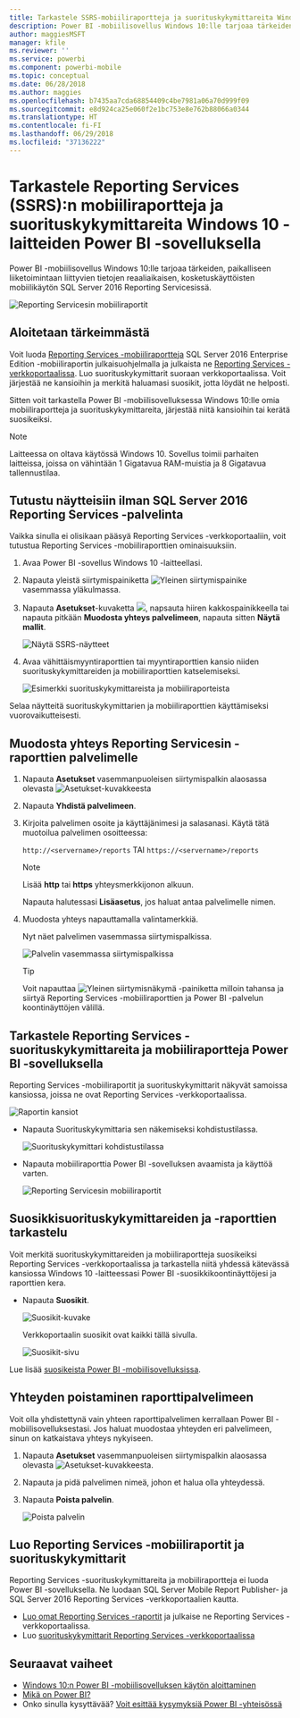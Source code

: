 ```yaml
---
title: Tarkastele SSRS-mobiiliraportteja ja suorituskykymittareita Windows 10 -mobiilisovelluksessa – Power BI
description: Power BI -mobiilisovellus Windows 10:lle tarjoaa tärkeiden, paikalliseen liiketoimintaan liittyvien tietojen reaaliaikaisen, kosketuskäyttöisten mobiilikäytön.
author: maggiesMSFT
manager: kfile
ms.reviewer: ''
ms.service: powerbi
ms.component: powerbi-mobile
ms.topic: conceptual
ms.date: 06/28/2018
ms.author: maggies
ms.openlocfilehash: b7435aa7cda68854409c4be7981a06a70d999f09
ms.sourcegitcommit: e8d924ca25e060f2e1bc753e8e762b88066a0344
ms.translationtype: HT
ms.contentlocale: fi-FI
ms.lasthandoff: 06/29/2018
ms.locfileid: "37136222"
---
```

# <a name="view-reporting-services-ssrs-mobile-reports-and-kpis-in-the-windows-10-power-bi-mobile-app"></a>Tarkastele Reporting Services (SSRS):n mobiiliraportteja ja suorituskykymittareita Windows 10 -laitteiden Power BI -sovelluksella
Power BI -mobiilisovellus Windows 10:lle tarjoaa tärkeiden, paikalliseen liiketoimintaan liittyvien tietojen reaaliaikaisen, kosketuskäyttöisten mobiilikäytön SQL Server 2016 Reporting Servicesissä. 

![Reporting Servicesin mobiiliraportit](media/mobile-app-windows-10-ssrs-kpis-mobile-reports/power-bi-ssrs-mobile-report.png)

## <a name="first-things-first"></a>Aloitetaan tärkeimmästä
Voit luoda [Reporting Services -mobiiliraportteja](https://msdn.microsoft.com/library/mt652547.aspx) SQL Server 2016 Enterprise Edition -mobiiliraportin julkaisuohjelmalla ja julkaista ne [Reporting Services -verkkoportaalissa](https://msdn.microsoft.com/library/mt637133.aspx). Luo suorituskykymittarit suoraan verkkoportaalissa. Voit järjestää ne kansioihin ja merkitä haluamasi suosikit, jotta löydät ne helposti. 

Sitten voit tarkastella Power BI -mobiilisovelluksessa Windows 10:lle omia mobiiliraportteja ja suorituskykymittareita, järjestää niitä kansioihin tai kerätä suosikeiksi. 

> [!NOTE]
> Laitteessa on oltava käytössä Windows 10. Sovellus toimii parhaiten laitteissa, joissa on vähintään 1 Gigatavua RAM-muistia ja 8 Gigatavua tallennustilaa.
> 
> 

## <a name="explore-samples-without-a-sql-server-2016-reporting-services-server"></a>Tutustu näytteisiin ilman SQL Server 2016 Reporting Services -palvelinta
Vaikka sinulla ei olisikaan pääsyä Reporting Services -verkkoportaaliin, voit tutustua Reporting Services -mobiiliraporttien ominaisuuksiin.

1. Avaa Power BI -sovellus Windows 10 -laitteellasi.
2. Napauta yleistä siirtymispainiketta ![Yleinen siirtymispainike](media/mobile-app-windows-10-ssrs-kpis-mobile-reports/powerbi_windows10_options_icon.png) vasemmassa yläkulmassa.
3. Napauta **Asetukset**-kuvaketta ![](media/mobile-app-windows-10-ssrs-kpis-mobile-reports/power-bi-settings-icon.png), napsauta hiiren kakkospainikkeella tai napauta pitkään **Muodosta yhteys palvelimeen**, napauta sitten **Näytä mallit**.
   
   ![Näytä SSRS-näytteet](media/mobile-app-windows-10-ssrs-kpis-mobile-reports/power-bi-win10-connect-ssrs-samples.png)
4. Avaa vähittäismyyntiraporttien tai myyntiraporttien kansio niiden suorituskykymittareiden ja mobiiliraporttien katselemiseksi.
   
   ![Esimerkki suorituskykymittareista ja mobiiliraporteista](media/mobile-app-windows-10-ssrs-kpis-mobile-reports/power-bi-win10-ssrs-sample-kpis.png)

Selaa näytteitä suorituskykymittarien ja mobiiliraporttien käyttämiseksi vuorovaikutteisesti.

## <a name="connect-to-a-reporting-services-report-server"></a>Muodosta yhteys Reporting Servicesin -raporttien palvelimelle
1. Napauta **Asetukset** vasemmanpuoleisen siirtymispalkin alaosassa olevasta ![Asetukset-kuvakkeesta](media/mobile-app-windows-10-ssrs-kpis-mobile-reports/power-bi-settings-icon.png)
2. Napauta **Yhdistä palvelimeen**.
3. Kirjoita palvelimen osoite ja käyttäjänimesi ja salasanasi. Käytä tätä muotoilua palvelimen osoitteessa:
   
     `http://<servername>/reports` TAI   `https://<servername>/reports`
   
   > [!NOTE]
   > Lisää **http** tai **https** yhteysmerkkijonon alkuun.
   > 
   > 
   
    Napauta halutessasi **Lisäasetus**, jos haluat antaa palvelimelle nimen.
4. Muodosta yhteys napauttamalla valintamerkkiä. 
   
   Nyt näet palvelimen vasemmassa siirtymispalkissa.
   
   ![Palvelin vasemmassa siirtymispalkissa](media/mobile-app-windows-10-ssrs-kpis-mobile-reports/power-bi-ssrs-mobile-report-server.png)
   
   >[!TIP]
   >Voit napauttaa ![Yleinen siirtymisnäkymä -painiketta](media/mobile-app-windows-10-ssrs-kpis-mobile-reports/powerbi_windows10_options_icon.png) milloin tahansa ja siirtyä Reporting Services -mobiiliraporttien ja Power BI -palvelun koontinäyttöjen välillä. 
   > 

## <a name="view-reporting-services-kpis-and-mobile-reports-in-the-power-bi-app"></a>Tarkastele Reporting Services -suorituskykymittareita ja mobiiliraportteja Power BI -sovelluksella
Reporting Services -mobiiliraportit ja suorituskykymittarit näkyvät samoissa kansiossa, joissa ne ovat Reporting Services -verkkoportaalissa.

![Raportin kansiot](media/mobile-app-windows-10-ssrs-kpis-mobile-reports/power-bi-ssrs-mobile-report-folders.png)

* Napauta Suorituskykymittaria sen näkemiseksi kohdistustilassa.
  
    ![Suorituskykymittari kohdistustilassa](media/mobile-app-windows-10-ssrs-kpis-mobile-reports/power-bi-ssrs-mobile-report-kpis.png)
* Napauta mobiiliraporttia Power BI -sovelluksen avaamista ja käyttöä varten.
  
    ![Reporting Servicesin mobiiliraportit](media/mobile-app-windows-10-ssrs-kpis-mobile-reports/power-bi-ssrs-mobile-report.png)

## <a name="view-your-favorite-kpis-and-reports"></a>Suosikkisuorituskykymittareiden ja -raporttien tarkastelu
Voit merkitä suorituskykymittareiden ja mobiiliraportteja suosikeiksi  Reporting Services -verkkoportaalissa ja tarkastella niitä yhdessä kätevässä kansiossa Windows 10 -laitteessasi Power BI -suosikkikoontinäyttöjesi ja raporttien kera.

* Napauta **Suosikit**.
  
   ![Suosikit-kuvake](media/mobile-app-windows-10-ssrs-kpis-mobile-reports/power-bi-ssrs-mobile-report-favorite-menu.png)
  
   Verkkoportaalin suosikit ovat kaikki tällä sivulla.
  
   ![Suosikit-sivu](media/mobile-app-windows-10-ssrs-kpis-mobile-reports/power-bi-windows-10-ssrs-favorites.png)

Lue lisää [suosikeista Power BI -mobiilisovelluksissa](mobile-apps-favorites.md).

## <a name="remove-a-connection-to-a-report-server"></a>Yhteyden poistaminen raporttipalvelimeen
Voit olla yhdistettynä vain yhteen raporttipalvelimen kerrallaan Power BI -mobiilisovelluksestasi. Jos haluat muodostaa yhteyden eri palvelimeen, sinun on katkaistava yhteys nykyiseen.

1. Napauta **Asetukset** vasemmanpuoleisen siirtymispalkin alaosassa olevasta ![Asetukset-kuvakkeesta](media/mobile-app-windows-10-ssrs-kpis-mobile-reports/power-bi-settings-icon.png).
2. Napauta ja pidä palvelimen nimeä, johon et halua olla yhteydessä.
3. Napauta **Poista palvelin**.
   
    ![Poista palvelin](media/mobile-app-windows-10-ssrs-kpis-mobile-reports/power-bi-windows-10-ssrs-remove-server-menu.png)

## <a name="create-reporting-services-mobile-reports-and-kpis"></a>Luo Reporting Services -mobiiliraportit ja suorituskykymittarit
Reporting Services -suorituskykymittareita ja mobiiliraportteja ei luoda Power BI -sovelluksella. Ne luodaan SQL Server Mobile Report Publisher- ja SQL Server 2016 Reporting Services -verkkoportaalien kautta.

* [Luo omat Reporting Services -raportit](https://msdn.microsoft.com/library/mt652547.aspx) ja julkaise ne Reporting Services -verkkoportaalissa.
* Luo [suorituskykymittarit Reporting Services -verkkoportaalissa](https://msdn.microsoft.com/library/mt683632.aspx)

## <a name="next-steps"></a>Seuraavat vaiheet
* [Windows 10:n Power BI -mobiilisovelluksen käytön aloittaminen](mobile-windows-10-phone-app-get-started.md)  
* [Mikä on Power BI?](power-bi-overview.md)  
* Onko sinulla kysyttävää? [Voit esittää kysymyksiä Power BI -yhteisössä](http://community.powerbi.com/)

